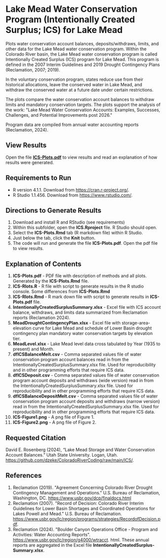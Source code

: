 # Lake Mead Water Conservation Program (Intentionally Created Surplus; ICS) for Lake Mead

Plots water conservation account balances, deposits/withdraws, limits, and other data for the Lake Mead water conservation program. 
Within the Colorado River basin, the Lake Mead water conservation program is called Intentionally Created Surplus (ICS) program for Lake Mead. This program is defined in the 2007 Interim Guidelines and 2019 Drought Contingency Plans (Reclamation, 2007; 2019). 

In the voluntary conservation program, states reduce use from their historical allocations, leave the conserved water in Lake Mead, and withdraw the conserved water at a future date under certain restrictions.

The plots compare the water conservation account balances to withdraw limits and mandatory conservation targets. The plots support the analysis of the work: "Lake Mead Water Conservation Accounts: Examples, Successes, Challenges, and Potential Improvements post 2026."

Program data are compiled from annual water accounting reports (Reclamation, 2024).

## View Results
Open the file **[ICS-Plots.pdf](https://github.com/dzeke/ColoradoRiverCoding/raw/main/ICS/ICS-Plots.pdf)** to view results and read an explanation of how results were generated.

## Requirements to Run
* R version 4.1.1. Download from https://cran.r-project.org/.
* R Studio 1.1.456. Download from https://www.rstudio.com/.

## Directions to Generate Results
1. Download and install R and RStudio (see requirements)
1. Within this subfolder, open the **ICS.Rproject** file. R Studio should open.
1. Select the **ICS-Plots.Rmd** tab (R markdown file) within R Studio.
1. Just below the tab, click the **Knit** button.
1. The code will run and generate the file **ICS-Plots.pdf**. Open the pdf file to view results.

## Explanation of Contents
1. **ICS-Plots.pdf** - PDF file with description of methods and all plots. Generated by the **ICS-Plots.Rmd** file.
1. **ICS-Rlots.R** - R file with script to generate results in the R studio console. Some differences from **ICS-Plots.Rmd**
1. **ICS-Rlots.Rmd** - R mark down file with script to generate results in **ICS-Plots.pdf** file.
1. **IntentionallyCreatedSurplusSummary.xlsx** - Excel file with ICS account balance, withdraws, and limits data summarized from Reclamation reports (Reclamation 2024).
1. **MeadDroughtContingencyPlan.xlsx** - Excel file with storage-area-elevation curve for Lake Mead and schedule of Lower Basin drought contingency plan mandatory water conservation targets by elevation tier.
1. **MeadLevel.xlsx** - Lake Mead level data cross tabulated by Year (1935 to present) and Month.
1. **dfICSBalanceMelt.csv** - Comma separated values file of water conservation program account balances read in from the IntentionallyCreatedSurplusSummary.xlsx file. Used for reproducibility and in other programming efforts that require ICS data.
1. **dfICSDeposit.csv** - Comma separated values file of water conservation program account deposits and withdraws (wide version) read in from the IntentionallyCreatedSurplusSummary.xlsx file. Used for reproducibility and in other programming efforts that require ICS data.
1. **dfICSBalanceDepositMelt.csv** - Comma separated values file of water conservation program account deposits and withdraws (narrow version) read in from the IntentionallyCreatedSurplusSummary.xlsx file. Used for reproducibility and in other programming efforts that require ICS data.
1. **ICS-Figure1.png** - A png file of Figure 1.
1. **ICS-Figure2.png** - A png file of Figure 2.

## Requested Citation
David E. Rosenberg (2024), “Lake Mead Storage and Water Conservation Account Balances.” Utah
State University. Logan, Utah. https://github.com/dzeke/ColoradoRiverCoding/raw/main/ICS/.

## References
1. Reclamation (2019). "Agreement Concerning Colorado River Drought Contingency Management and Operations." U.S. Bureau of Reclamation, Washington, DC. https://www.usbr.gov/dcp/finaldocs.html
1. Reclamation (2007). "Record of Decision: Colorado River Interim Guidelines for Lower Basin Shortages and Coordinated Operations for Lakes Powell and Mead." U.S. Bureau of Reclamation. https://www.usbr.gov/lc/region/programs/strategies/RecordofDecision.pdf.
1. Reclamation (2024). "Boulder Canyon Operations Office - Program and Activities: Water Accounting Reports". https://www.usbr.gov/lc/region/g4000/wtracct.
html. These annual reports are aggregated in the Excel file **IntentionallyCreatedSurplus-Summary.xlsx**.